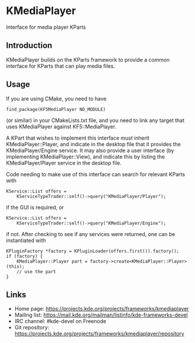 # KMediaPlayer

Interface for media player KParts

## Introduction

KMediaPlayer builds on the KParts framework to provide a common interface for
KParts that can play media files.


## Usage

If you are using CMake, you need to have

    find_package(KF5MediaPlayer NO_MODULE)

(or similar) in your CMakeLists.txt file, and you need to link any target that
uses KMediaPlayer against KF5::MediaPlayer.

A KPart that wishes to implement this interface must inherit
KMediaPlayer::Player, and indicate in the desktop file that it provides the
KMediaPlayer/Engine service.  It may also provide a user interface (by
implementing KMediaPlayer::View), and indicate this by listing the
KMediaPlayer/Player service in the desktop file.

Code needing to make use of this interface can search for relevant KParts with

    KService::List offers =
        KServiceTypeTrader::self()->query("KMediaPlayer/Player");

if the GUI is required, or

    KService::List offers =
        KServiceTypeTrader::self()->query("KMediaPlayer/Engine");

if not.  After checking to see if any services were returned, one can be
instantiated with

    KPluginFactory *factory = KPluginLoader(offers.first()).factory();
    if (factory) {
        KMediaPlayer::Player part = factory->create<KMediaPlayer::Player>(this);
        // use the part
    }


## Links

- Home page: <https://projects.kde.org/projects/frameworks/kmediaplayer>
- Mailing list: <https://mail.kde.org/mailman/listinfo/kde-frameworks-devel>
- IRC channel: #kde-devel on Freenode
- Git repository: <https://projects.kde.org/projects/frameworks/kmediaplayer/repository>
